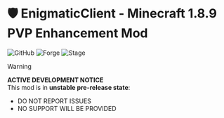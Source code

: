 # 🛡️ EnigmaticClient - Minecraft 1.8.9 PVP Enhancement Mod

![GitHub](https://img.shields.io/badge/Minecraft-1.8.9-brightgreen)
![Forge](https://img.shields.io/badge/Forge-11.15.1.2318-orange)
![Stage](https://img.shields.io/badge/Stage-Experimental-red)

> [!WARNING]  
> **ACTIVE DEVELOPMENT NOTICE**  
> This mod is in **unstable pre-release state**:
> - DO NOT REPORT ISSUES
> - NO SUPPORT WILL BE PROVIDED